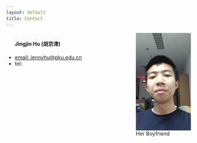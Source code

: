 ```yaml
---
layout: default
title: Contact
---
```


<div style="width:300px; height:auto; float:left; display:inline">
	<ul>
		<h4>Jingjin Hu (胡京津)</h4>
		<li><a href="mailto:jennyhu@pku.edu.cn">email: jennyhu@pku.edu.cn</a></li>
		<li>tel: </li>
	</ul>
</div>
<div style="width:auto; height:auto; float:right; display:inline">
	<img src="./bunnybunny.jpg" width="150px" style="vertical-align:middle;">
	<br/>Her Boyfriend
</div>

<!-- <span>.</span> -->
